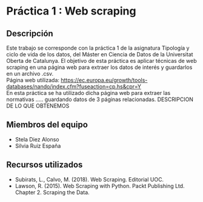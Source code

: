 # Práctica 1 : Web scraping
## Descripción
Este trabajo se corresponde con la práctica 1 de la asignatura Tipología y ciclo de vida de los datos, del Máster en Ciencia de Datos
de la Universitat Oberta de Catalunya. El objetivo de esta práctica es aplicar técnicas de web scraping en una página web para extraer los datos de interés y guardarlos en un archivo .csv.  
Página web utilizada: https://ec.europa.eu/growth/tools-databases/nando/index.cfm?fuseaction=cp.hs&cpr=Y  
En esta práctica se ha utilizado dicha página web para extraer las normativas ..... guardando datos de 3 páginas relacionadas. 
DESCRIPCION DE LO QUE OBTENEMOS

## Miembros del equipo
+ Stela Diez Alonso 
+ Silvia Ruiz España

## Recursos utilizados
+ Subirats, L., Calvo, M. (2018). Web Scraping. Editorial UOC.
+ Lawson, R. (2015). Web Scraping with Python. Packt Publishing Ltd. Chapter 2. Scraping the Data.
